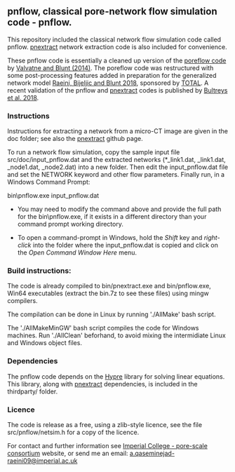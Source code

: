 ﻿##  pnflow, classical pore-network flow simulation code - pnflow.

This repository included the classical network flow simulation code called pnflow. 
[pnextract](https://github.com/aliraeini/pnextract) network extraction 
code is also included for convenience.

These pnflow code is essentially a cleaned up version of the [poreflow code] by
[Valvatne and Blunt (2014)].  The poreflow code was restructured with some 
post-processing features added in preparation for the generalized network 
model [Raeini, Bijeljic and Blunt 2018], sponsored by [TOTAL]. 
A recent validation of the pnflow and [pnextract] codes is published by [Bultreys et al. 2018].



### Instructions
Instructions for extracting a network from a micro-CT image are given in
the doc folder; see also the [pnextract] github page.

To run a network flow simulation, copy the sample input file src/doc/input_pnflow.dat
and the extracted networks (*_link1.dat, _link1.dat, _node1.dat, 
_node2.dat) into a new folder.  Then edit the input_pnflow.dat file and set the NETWORK
keyword and other flow parameters. Finally run, in a Windows Command Prompt: 
  
   bin\pnflow.exe  input_pnflow.dat

* You may need to modify the command above and provide the full path for the bin\pnflow.exe,
  if it exists in a different directory than your command prompt working directory.

* To open a command-prompt in Windows, hold the *Shift* key and *right-click*
  into the folder where the input_pnflow.dat is copied and click on the *Open Command Window Here* menu.

###  Build instructions:
The code is already compiled to bin/pnextract.exe and bin/pnflow.exe, Win64 
executables (extract the bin.7z to see these files) using mingw compilers.

The compilation can be done in Linux by running './AllMake' bash script.

The './AllMakeMinGW' bash script compiles the code for Windows machines.
Run './AllClean' beforhand, to avoid mixing the intermidiate Linux and Windows object files.

###  Dependencies
The pnflow code depends on the [Hypre] library for solving linear equations. 
This library, along with [pnextract] dependencies, is included in the thirdparty/ folder. 

###  Licence

The code is release as a free, using a zlib-style licence, see the file 
src/pnflow/netsim.h for a copy of the licence.

For contact and further information see [Imperial College - pore-scale consortium] website,
or send me an email:   a.qaseminejad-raeini09@imperial.ac.uk




[Imperial College - pore-scale consortium]: http://www.imperial.ac.uk/earth-science/research/research-groups/perm/research/pore-scale-modelling
[poreflow code]: http://www.imperial.ac.uk/earth-science/research/research-groups/perm/research/pore-scale-modelling/software/two-phase-network-modelling-code
[Valvatne and Blunt (2014)]:  https://doi.org/10.1029/2003WR002627
[Bultreys et al. 2018]: https://doi.org/10.1103/PhysRevE.97.053104
[Raeini, Bijeljic and Blunt 2018]: https://doi.org/10.1103/PhysRevE.97.023308
[Hypre]: https://github.com/LLNL/hypre
[TOTAL]: https://www.total.com
[pnextract]:  (https://github.com/aliraeini/pnextract)
